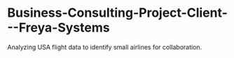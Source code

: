 # Business-Consulting-Project-Client---Freya-Systems
Analyzing USA flight data to identify small airlines for collaboration.
